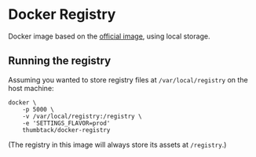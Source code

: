 Docker Registry
===============

Docker image based on the [official image][official], using local storage.

[official]: https://github.com/dotcloud/docker-registry

## Running the registry

Assuming you wanted to store registry files at `/var/local/registry` on the host
machine:

    docker \
        -p 5000 \
        -v /var/local/registry:/registry \
        -e 'SETTINGS_FLAVOR=prod'
        thumbtack/docker-registry

(The registry in this image will always store its assets at `/registry`.)
